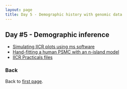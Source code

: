 ```yaml
---
layout: page
title: Day 5 - Demographic history with genomic data
---
```


## Day #5 - Demographic inference
* [Simulating IICR plots using ms software](./tutorial_simulating_IICR.md)
* [Hand-fitting a human PSMC with an n-island model](./tutorial_handfitting_IICR.md)
* [IICR Practicals files](../assets/IICR_practicals.zip)

### Back

Back to [first page](../index.md).
